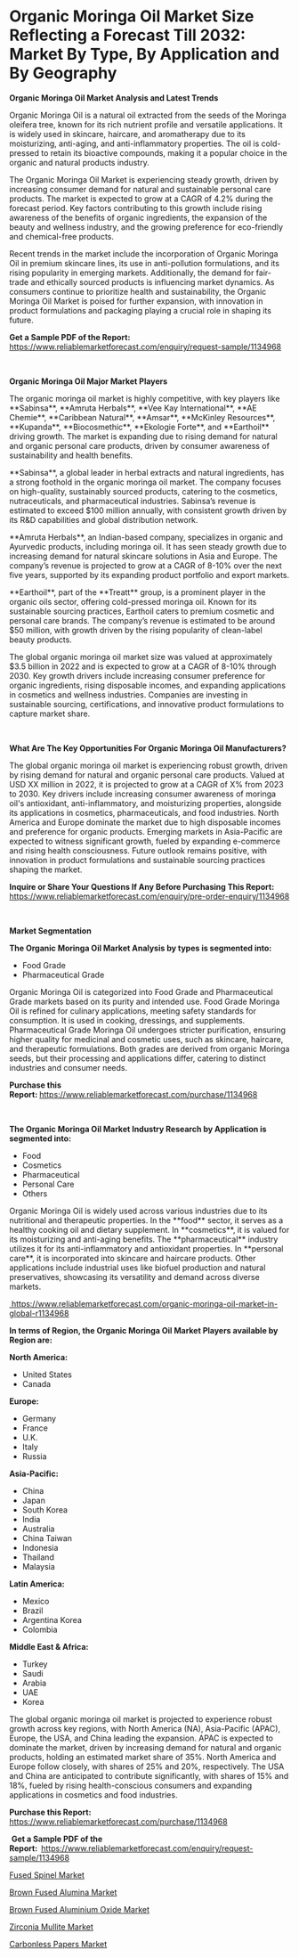 <p><h1>Organic Moringa Oil Market Size Reflecting a Forecast Till 2032: Market By Type, By Application and By Geography</h1></p><p><strong>Organic Moringa Oil Market Analysis and Latest Trends</strong></p>
<p><p>Organic Moringa Oil is a natural oil extracted from the seeds of the Moringa oleifera tree, known for its rich nutrient profile and versatile applications. It is widely used in skincare, haircare, and aromatherapy due to its moisturizing, anti-aging, and anti-inflammatory properties. The oil is cold-pressed to retain its bioactive compounds, making it a popular choice in the organic and natural products industry.</p><p>The Organic Moringa Oil Market is experiencing steady growth, driven by increasing consumer demand for natural and sustainable personal care products. The market is expected to grow at a CAGR of 4.2% during the forecast period. Key factors contributing to this growth include rising awareness of the benefits of organic ingredients, the expansion of the beauty and wellness industry, and the growing preference for eco-friendly and chemical-free products.</p><p>Recent trends in the market include the incorporation of Organic Moringa Oil in premium skincare lines, its use in anti-pollution formulations, and its rising popularity in emerging markets. Additionally, the demand for fair-trade and ethically sourced products is influencing market dynamics. As consumers continue to prioritize health and sustainability, the Organic Moringa Oil Market is poised for further expansion, with innovation in product formulations and packaging playing a crucial role in shaping its future.</p></p>
<p><strong>Get a Sample PDF of the Report:&nbsp;</strong> <a href="https://www.reliablemarketforecast.com/enquiry/request-sample/1134968?utm_campaign=1929&utm_medium=2&utm_source=Github&utm_content=ia&utm_term=26012025&utm_id=organic-moringa-oil">https://www.reliablemarketforecast.com/enquiry/request-sample/1134968</a></p>
<p>&nbsp;</p>
<p><strong>Organic Moringa Oil Major Market Players</strong></p>
<p><p>The organic moringa oil market is highly competitive, with key players like **Sabinsa**, **Amruta Herbals**, **Vee Kay International**, **AE Chemie**, **Caribbean Natural**, **Amsar**, **McKinley Resources**, **Kupanda**, **Biocosmethic**, **Ekologie Forte**, and **Earthoil** driving growth. The market is expanding due to rising demand for natural and organic personal care products, driven by consumer awareness of sustainability and health benefits.</p><p>**Sabinsa**, a global leader in herbal extracts and natural ingredients, has a strong foothold in the organic moringa oil market. The company focuses on high-quality, sustainably sourced products, catering to the cosmetics, nutraceuticals, and pharmaceutical industries. Sabinsa’s revenue is estimated to exceed $100 million annually, with consistent growth driven by its R&D capabilities and global distribution network.</p><p>**Amruta Herbals**, an Indian-based company, specializes in organic and Ayurvedic products, including moringa oil. It has seen steady growth due to increasing demand for natural skincare solutions in Asia and Europe. The company’s revenue is projected to grow at a CAGR of 8-10% over the next five years, supported by its expanding product portfolio and export markets.</p><p>**Earthoil**, part of the **Treatt** group, is a prominent player in the organic oils sector, offering cold-pressed moringa oil. Known for its sustainable sourcing practices, Earthoil caters to premium cosmetic and personal care brands. The company’s revenue is estimated to be around $50 million, with growth driven by the rising popularity of clean-label beauty products.</p><p>The global organic moringa oil market size was valued at approximately $3.5 billion in 2022 and is expected to grow at a CAGR of 8-10% through 2030. Key growth drivers include increasing consumer preference for organic ingredients, rising disposable incomes, and expanding applications in cosmetics and wellness industries. Companies are investing in sustainable sourcing, certifications, and innovative product formulations to capture market share.</p></p>
<p>&nbsp;</p>
<p><strong>What Are The Key Opportunities For Organic Moringa Oil Manufacturers?</strong></p>
<p><p>The global organic moringa oil market is experiencing robust growth, driven by rising demand for natural and organic personal care products. Valued at USD XX million in 2022, it is projected to grow at a CAGR of X% from 2023 to 2030. Key drivers include increasing consumer awareness of moringa oil's antioxidant, anti-inflammatory, and moisturizing properties, alongside its applications in cosmetics, pharmaceuticals, and food industries. North America and Europe dominate the market due to high disposable incomes and preference for organic products. Emerging markets in Asia-Pacific are expected to witness significant growth, fueled by expanding e-commerce and rising health consciousness. Future outlook remains positive, with innovation in product formulations and sustainable sourcing practices shaping the market.</p></p>
<p><strong>Inquire or Share Your Questions If Any Before Purchasing This Report:</strong> <a href="https://www.reliablemarketforecast.com/enquiry/pre-order-enquiry/1134968?utm_campaign=1929&utm_medium=2&utm_source=Github&utm_content=ia&utm_term=26012025&utm_id=organic-moringa-oil">https://www.reliablemarketforecast.com/enquiry/pre-order-enquiry/1134968</a></p>
<p>&nbsp;</p>
<p><strong>Market Segmentation</strong></p>
<p><strong>The Organic Moringa Oil Market Analysis by types is segmented into:</strong></p>
<p><ul><li>Food Grade</li><li>Pharmaceutical Grade</li></ul></p>
<p><p>Organic Moringa Oil is categorized into Food Grade and Pharmaceutical Grade markets based on its purity and intended use. Food Grade Moringa Oil is refined for culinary applications, meeting safety standards for consumption. It is used in cooking, dressings, and supplements. Pharmaceutical Grade Moringa Oil undergoes stricter purification, ensuring higher quality for medicinal and cosmetic uses, such as skincare, haircare, and therapeutic formulations. Both grades are derived from organic Moringa seeds, but their processing and applications differ, catering to distinct industries and consumer needs.</p></p>
<p><strong>Purchase this Report:&nbsp;</strong><a href="https://www.reliablemarketforecast.com/purchase/1134968?utm_campaign=1929&utm_medium=2&utm_source=Github&utm_content=ia&utm_term=26012025&utm_id=organic-moringa-oil">https://www.reliablemarketforecast.com/purchase/1134968</a></p>
<p>&nbsp;</p>
<p><strong>The Organic Moringa Oil Market Industry Research by Application is segmented into:</strong></p>
<p><ul><li>Food</li><li>Cosmetics</li><li>Pharmaceutical</li><li>Personal Care</li><li>Others</li></ul></p>
<p><p>Organic Moringa Oil is widely used across various industries due to its nutritional and therapeutic properties. In the **food** sector, it serves as a healthy cooking oil and dietary supplement. In **cosmetics**, it is valued for its moisturizing and anti-aging benefits. The **pharmaceutical** industry utilizes it for its anti-inflammatory and antioxidant properties. In **personal care**, it is incorporated into skincare and haircare products. Other applications include industrial uses like biofuel production and natural preservatives, showcasing its versatility and demand across diverse markets.</p></p>
<p><a href="https://www.reliablemarketforecast.com/organic-moringa-oil-market-in-global-r1134968?utm_campaign=1929&utm_medium=2&utm_source=Github&utm_content=ia&utm_term=26012025&utm_id=organic-moringa-oil">&nbsp;https://www.reliablemarketforecast.com/organic-moringa-oil-market-in-global-r1134968</a></p>
<p><strong>In terms of Region, the Organic Moringa Oil Market Players available by Region are:</strong></p>
<p>
    <p> <strong> North America: </strong>
        <ul>
            <li>United States</li>
            <li>Canada</li>
        </ul>
        </p> 
    <p> <strong> Europe: </strong>
        <ul>
            <li>Germany</li>
            <li>France</li>
            <li>U.K.</li>
            <li>Italy</li>
            <li>Russia</li>
        </ul>
        </p> 
    <p> <strong> Asia-Pacific: </strong>
        <ul>
            <li>China</li>
            <li>Japan</li>
            <li>South Korea</li>
            <li>India</li>
            <li>Australia</li>
            <li>China Taiwan</li>
            <li>Indonesia</li>
            <li>Thailand</li>
            <li>Malaysia</li>
        </ul>
        </p> 
    <p> <strong> Latin America: </strong>
        <ul>
            <li>Mexico</li>
            <li>Brazil</li>
            <li>Argentina Korea</li>
            <li>Colombia</li>
        </ul>
        </p> 
    <p> <strong> Middle East & Africa: </strong>
        <ul>
            <li>Turkey</li>
            <li>Saudi</li>
            <li>Arabia</li>
            <li>UAE</li>
            <li>Korea</li>
        </ul>
    </p>
    </p>
<p><p>The global organic moringa oil market is projected to experience robust growth across key regions, with North America (NA), Asia-Pacific (APAC), Europe, the USA, and China leading the expansion. APAC is expected to dominate the market, driven by increasing demand for natural and organic products, holding an estimated market share of 35%. North America and Europe follow closely, with shares of 25% and 20%, respectively. The USA and China are anticipated to contribute significantly, with shares of 15% and 18%, fueled by rising health-conscious consumers and expanding applications in cosmetics and food industries.</p></p>
<p><strong>Purchase this Report: </strong><a href="https://www.reliablemarketforecast.com/purchase/1134968?utm_campaign=1929&utm_medium=2&utm_source=Github&utm_content=ia&utm_term=26012025&utm_id=organic-moringa-oil">https://www.reliablemarketforecast.com/purchase/1134968</a></p>
<p>&nbsp;<strong>Get a Sample PDF of the Report:&nbsp;&nbsp;</strong><a href="https://www.reliablemarketforecast.com/enquiry/request-sample/1134968?utm_campaign=1929&utm_medium=2&utm_source=Github&utm_content=ia&utm_term=26012025&utm_id=organic-moringa-oil">https://www.reliablemarketforecast.com/enquiry/request-sample/1134968</a></p>
<p><strong></strong></p>
<p><p><a href="https://github.com/MonroeBullock54/Market-Research-Report-List-1/blob/main/fused-spinel-market.md?utm_campaign=1929&utm_medium=2&utm_source=Github&utm_content=ia&utm_term=26012025&utm_id=organic-moringa-oil">Fused Spinel Market</a></p><p><a href="https://github.com/juniordelafrance/Market-Research-Report-List-5/blob/main/brown-fused-alumina-market.md?utm_campaign=1929&utm_medium=2&utm_source=Github&utm_content=ia&utm_term=26012025&utm_id=organic-moringa-oil">Brown Fused Alumina Market</a></p><p><a href="https://github.com/FassouRP/Market-Research-Report-List-7/blob/main/brown-fused-aluminium-oxide-market.md?utm_campaign=1929&utm_medium=2&utm_source=Github&utm_content=ia&utm_term=26012025&utm_id=organic-moringa-oil">Brown Fused Aluminium Oxide Market</a></p><p><a href="https://github.com/rahu1506/Market-Research-Report-List-6/blob/main/zirconia-mullite-market.md?utm_campaign=1929&utm_medium=2&utm_source=Github&utm_content=ia&utm_term=26012025&utm_id=organic-moringa-oil">Zirconia Mullite Market</a></p><p><a href="https://github.com/supicweg/Market-Research-Report-List-1/blob/main/carbonless-papers-market.md?utm_campaign=1929&utm_medium=2&utm_source=Github&utm_content=ia&utm_term=26012025&utm_id=organic-moringa-oil">Carbonless Papers Market</a></p></p>